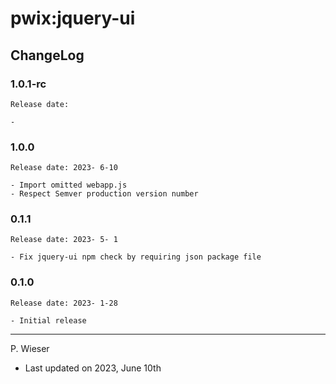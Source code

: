 # pwix:jquery-ui

## ChangeLog

### 1.0.1-rc

    Release date: 

    - 

### 1.0.0

    Release date: 2023- 6-10

    - Import omitted webapp.js
    - Respect Semver production version number

### 0.1.1

    Release date: 2023- 5- 1

    - Fix jquery-ui npm check by requiring json package file

### 0.1.0

    Release date: 2023- 1-28

    - Initial release

---
P. Wieser
- Last updated on 2023, June 10th
